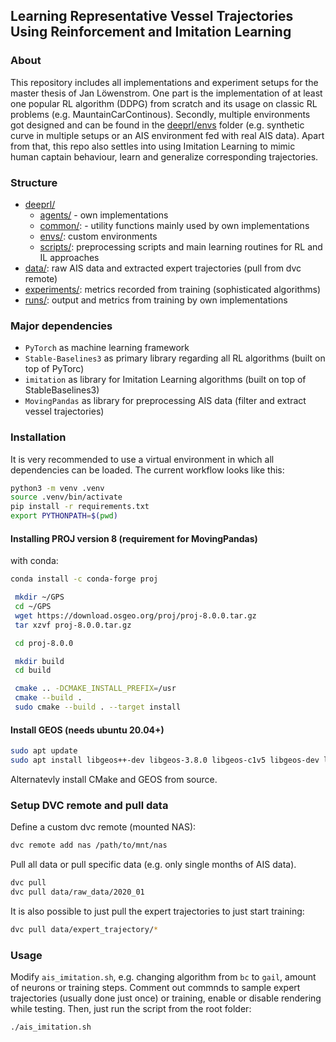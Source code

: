 ## Learning Representative Vessel Trajectories Using Reinforcement and Imitation Learning

### About
This repository includes all implementations and experiment setups for the master thesis of Jan
Löwenstrom. One part is the implementation of at least one popular RL algorithm (DDPG) from scratch
and its usage on classic RL problems (e.g. MauntainCarContinous). Secondly, multiple environments got designed and can be found in the [deeprl/envs](/deeprl/envs) folder (e.g. synthetic curve in multiple setups or an AIS environment fed with real AIS data).
Apart from that, this repo also settles into using Imitation Learning to mimic human captain behaviour, learn and generalize corresponding trajectories.

### Structure
- [deeprl/](/deeprl/)
    - [agents/](/deeprl/agents) - own implementations
    - [common/](/deeprl/common): - utility functions mainly used by own implementations
    - [envs/](/deeprl/envs): custom environments
    - [scripts/](/deeprl/scripts): preprocessing scripts and main learning routines for RL and IL approaches
- [data/](/data/): raw AIS data and extracted expert trajectories (pull from dvc remote)
- [experiments/](/experiments/): metrics recorded from training (sophisticated algorithms)
- [runs/](/runs/): output and metrics from training by own implementations


### Major dependencies
- `PyTorch` as machine learning framework
- `Stable-Baselines3` as primary library regarding all RL algorithms (built on top of PyTorc)
- `imitation` as library for Imitation Learning algorithms (built on top of StableBaselines3) 
- `MovingPandas` as library for preprocessing AIS data (filter and extract vessel trajectories)

### Installation
It is very recommended to use a virtual environment in which all dependencies can be loaded. The current workflow looks like this:

```bash
python3 -m venv .venv
source .venv/bin/activate
pip install -r requirements.txt
export PYTHONPATH=$(pwd)
```

#### Installing PROJ version 8 (requirement for MovingPandas)
with conda:
```bash
conda install -c conda-forge proj
```
```bash
 mkdir ~/GPS
 cd ~/GPS
 wget https://download.osgeo.org/proj/proj-8.0.0.tar.gz
 tar xzvf proj-8.0.0.tar.gz

 cd proj-8.0.0

 mkdir build
 cd build

 cmake .. -DCMAKE_INSTALL_PREFIX=/usr
 cmake --build .
 sudo cmake --build . --target install
 ```

#### Install GEOS (needs ubuntu 20.04+)
 ```bash
 sudo apt update
 sudo apt install libgeos++-dev libgeos-3.8.0 libgeos-c1v5 libgeos-dev libgeos-doc
 ```

Alternatevly install CMake and GEOS from source.


### Setup DVC remote and pull data
Define a custom dvc remote (mounted NAS):
```bash
dvc remote add nas /path/to/mnt/nas
```
Pull all data or pull specific data (e.g. only single months of AIS data).
```bash
dvc pull
dvc pull data/raw_data/2020_01
```
It is also possible to just pull the expert trajectories to just start
training:
```bash
dvc pull data/expert_trajectory/*
```

### Usage
Modify `ais_imitation.sh`, e.g. changing algorithm from `bc` to `gail`, amount of neurons or training steps. Comment out commnds to sample expert trajectories (usually done just once)
or training, enable or disable rendering while testing.
Then, just run the script from the root folder:

```bash
./ais_imitation.sh
```
